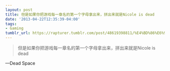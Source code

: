 ```yaml
---
layout: post
title: 但是如果你把游戏每一章名的第一个字母拿出来，拼出来就是Nicole is dead
date: '2013-04-22T12:35:39-04:00'
tags:
- Gaming
tumblr_url: https://rapturer.tumblr.com/post/48619398811/%E4%BD%86%E6%98%AF%E5%A6%82%E6%9E%9C%E4%BD%A0%E6%8A%8A%E6%B8%B8%E6%88%8F%E6%AF%8F%E4%B8%80%E7%AB%A0%E5%90%8D%E7%9A%84%E7%AC%AC%E4%B8%80%E4%B8%AA%E5%AD%97%E6%AF%8D%E6%8B%BF%E5%87%BA%E6%9D%A5%E6%8B%BC%E5%87%BA%E6%9D%A5%E5%B0%B1%E6%98%AFnicole-is-dead
---
```

> 但是如果你把游戏每一章名的第一个字母拿出来，拼出来就是Nicole is dead

—Dead Space
